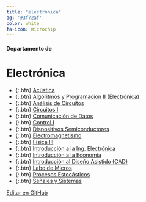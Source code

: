 ```yaml
---
title: "electrónica"
bg: '#3f72af'
color: white
fa-icon: microchip
---
```

#### Departamento de
# Electrónica

<!---
No poner los links de t.joinchat directamente,
usar https://www.protectyourlinks.com/ para obtener
un link corto protegido por captcha
-->
*  {:.btn} [Acústica](https://www.proyl.com/PgSHb73h0)
*  {:.btn} [Algoritmos y Programación II (Electrónica)](https://www.proyl.com/37jF4VkyT)
*  {:.btn} [Análisis de Circuitos](https://www.proyl.com/7OoNcbA25)
*  {:.btn} [Circuitos I](https://www.proyl.com/u529HwANo)
*  {:.btn} [Comunicación de Datos](https://www.proyl.com/In05kXc0J)
*  {:.btn} [Control I](https://www.proyl.com/lSfS0c4I3)
*  {:.btn} [Dispositivos Semiconductores](https://www.proyl.com/BB949Pbxx)
*  {:.btn} [Electromagnetismo](https://www.proyl.com/3EPf5wNy4)
*  {:.btn} [Fisica III](https://www.proyl.com/8YgzHe9F4)
*  {:.btn} [Introducción a la Ing. Electrónica](https://www.proyl.com/yO01P6Iyy)
*  {:.btn} [Introducción a la Economía](https://www.proyl.com/un4Z98DjA)
*  {:.btn} [Introducción al Diseño Asistido (CAD)](https://www.proyl.com/3Ua8pP7iW)
*  {:.btn} [Labo de Micros](https://www.proyl.com/a6X0Zb7Ik)
*  {:.btn} [Procesos Estocásticos](https://www.proyl.com/Etj13vSO2)
*  {:.btn} [Señales y Sistemas](https://www.proyl.com/eQ79NA5bd)

<span class="editongithub">
	<a href="{{site.github.repository_url}}/blob/master/{{page.path}}">
		<i class="fas fa-pen"></i> Editar en GitHub
	</a>
</span>
